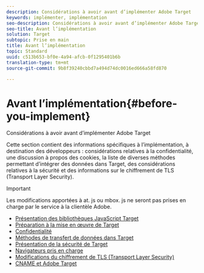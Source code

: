 ```yaml
---
description: Considérations à avoir avant d’implémenter Adobe Target
keywords: implémenter, implémentation
seo-description: Considérations à avoir avant d’implémenter Adobe Target
seo-title: Avant l’implémentation
solution: Target
subtopic: Prise en main
title: Avant l’implémentation
topic: Standard
uuid: c513b653-bf0e-4a94-afcb-0f1295401b6b
translation-type: tm+mt
source-git-commit: 9b8f39240cbbd7a494d74dc0016ed666a58fd870

---
```



# Avant l’implémentation{#before-you-implement}

Considérations à avoir avant d’implémenter Adobe Target

Cette section contient des informations spécifiques à l’implémentation, à destination des développeurs : considérations relatives à la confidentialité, une discussion à propos des cookies, la liste de diverses méthodes permettant d’intégrer des données dans Target, des considérations relatives à la sécurité et des informations sur le chiffrement de TLS (Transport Layer Security).

>[!IMPORTANT]
>
>Les modifications apportées à at. js ou mbox. js ne seront pas prises en charge par le service à la clientèle Adobe.

- [Présentation des bibliothèques JavaScript Target](target-implement.md)
- [Préparation à la mise en œuvre de Target](prepare-to-implement-target.md)
- [Confidentialité](c-privacy/privacy.md)
- [Méthodes de transfert de données dans Target](c-methods-to-get-data-into-target/methods-to-get-data-into-target.md)
- [Présentation de la sécurité de Target](target-security-overview.md)
- [Navigateurs pris en charge](supported-browsers.md)
- [Modifications du chiffrement de TLS (Transport Layer Security)](tls-transport-layer-security-encryption.md)
- [CNAME et Adobe Target](implement-cname-support-in-target.md)